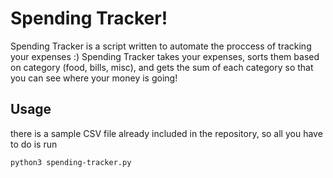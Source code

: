 # Spending Tracker!

Spending Tracker is a script written to automate the proccess of tracking your expenses :) Spending Tracker takes your expenses, sorts them based on category (food, bills, misc), and gets the sum of each category so that you can see where your money is going!


## Usage 

there is a sample CSV file already included in the repository, so all you have to do is run 
``` 
python3 spending-tracker.py
```
